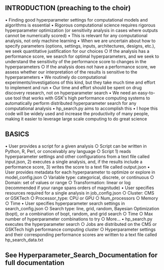 ## INTRODUCTION (preaching to the choir)
• Finding good hyperparameter settings for computational models and algorithms is essential
• Rigorous computational science requires rigorous hyperparameter optimization (or sensitivity analysis in cases where outputs cannot be numerically scored)
• This is relevant for any computational analysis, not only machine learning
• When we are uncertain about how to specify parameters (options, settings, inputs, architectures, designs, etc.), we seek quantitative justification for our choices
	○ If the analysis has a performance score, we search for optimal hyperparameters, and we seek to understand the sensitivity of the performance score to changes in the hyperparameters
	○ If the analysis does not have a performance score, we assess whether our interpretation of the results is sensitive to the hyperparameters
• We routinely do computational experiments/investigations of this kind, but they take much time and effort to implement and run
• Our time and effort should be spent on drug discovery research, not on hyperparameter search
• We need an easy-to-use tool that works with GSK's high performance computing systems to automatically perform distributed hyperparameter search for any computational analysis
• hp_search.py aims to accomplish this
• I hope this code will be widely used and increase the productivity of many people, making it easier to leverage large scale computing to do great science

## BASICS
• User provides a script for a given analysis
	○ Script can be written in Python, R, Perl, or conceivably any language
	○ Script 1) reads hyperparameter settings and other configurations from a text file called input.json, 2) executes a single analysis, and, if the results include a performance score, 3) writes the score to a text file called output.json
• User provides metadata for each hyperparameter to optimize or explore in model_config.json
	○ Variable type: categorical, discrete, or continuous
	○ Domain: set of values or range
	○ Transformation: linear or log (recommended if your range spans orders of magnitude)
• User specifies resources required for a single analysis in job_config.json
	○ Cluster: CMS or GSKTech
	○ Processor_type: CPU or GPU
	○ Num_processors
	○ Memory
	○ Time
• User specifies hyperparameter search settings in search_config.json
	○ Search type: line, grid, random, Bayesian Optimization (bopt), or a combination of bopt, random, and grid search
	○ Time
	○ Max number of hyperparameter combinations to try
	○ More…
• hp_search.py executes the hyperparameter search
	○ Jobs are distributed on the CMS or GSKTech high performance computing cluster
	○ Hyperparameter settings and their corresponding performance scores are written to a text file called hp_search_data.txt

## See Hyperparameter_Search_Documentation for full documentation
